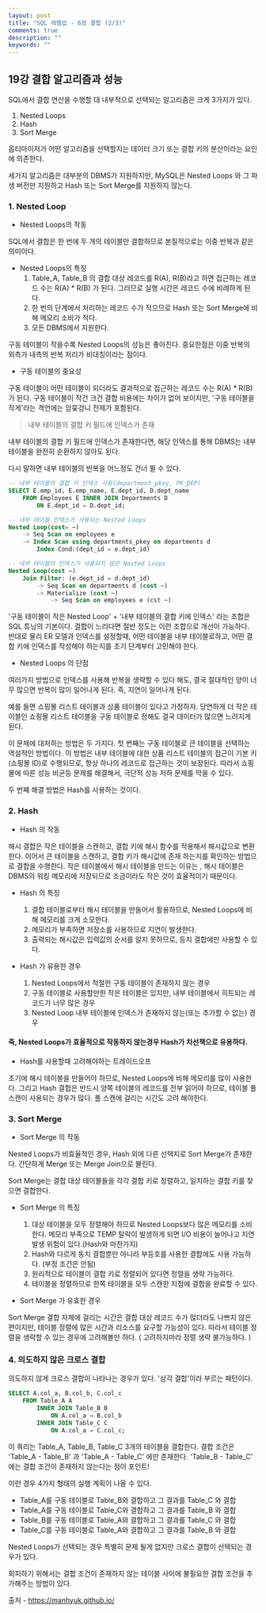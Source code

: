 ```yaml
---
layout: post
title: "SQL 레벨업 - 6장 결합 (2/3)"
comments: true
description: ""
keywords: ""
---
```



## 19강 결합 알고리즘과 성능

SQL에서 결합 연산을 수행할 대 내부적으로 선택되는 알고리즘은 크게 3가지가 있다.

1. Nested Loops
2. Hash
3. Sort Merge

옵티마이저가 어떤 알고리즘을 선택할지는 데이터 크기 또는 결합 키의 분산이라는 요인에 의존한다.

세가지 알고리즘은 대부분의 DBMS가 지원하지만, MySQL은 Nested Loops 와 그 파생 버전만 지원하고 Hash 또는 Sort Merge를 지원하지 않는다.



### 1. Nested Loop



- Nested Loops의 작동

SQL에서 결합은 한 번에 두 개의 테이블만 결합하므로 본질적으로는 이중 반복과 같은 의미이다.

- Nested Loops의 특징
  1. Table_A, Table_B 의 결합 대상 레코드를 R(A), R(B)라고 하면 접근하는 레코드 수는 R(A) * R(B) 가 된다. 그러므로 실행 시간은 레코드 수에 비례하게 된다.
  2. 한 번의 단계에서 처리하는 레코드 수가 적으므로 Hash 또는 Sort Merge에 비해 메모리 소비가 적다.
  3. 모든 DBMS에서 지원한다.

구동 테이블이 작을수록 Nested Loops의 성능은 좋아진다. 중요한점은 이중 반복의 외측가 내측의 반복 처리가 비대칭이라는 점이다.



- 구동 테이블의 중요성

구동 테이블이 어떤 테이블이 되더라도 결과적으로 접근하는 레코드 수는 R(A) * R(B) 가 된다. 구동 테이블이 작건 크건 결합 비용에는 차이가 없어 보이지만, '구동 테이블을 작게'라는 격언에는 암뭊겅니 전제가 포함된다.

> 내부 테이블의 결합 키 필드에 인덱스가 존재

내부 테이블의 결합 키 필드에 인덱스가 존재한다면, 해당 인덱스를 통해 DBMS는 내부 테이블을 완전히 순환하지 않아도 된다.

다시 말하면 내부 테이블의 반복을 어느정도 건너 뛸 수 있다.

```sql
-- 내부 테이블의 결합 키 인덱스 사용(department_pkey, PK_DEP)
SELECT E.emp_id, E.emp_name, E.dept_id, D.dept_name
	FROM Employees E INNER JOIN Departments D
		ON E.dept_id = D.dept_id;
```





```sql
-- 내부 테이블 인덱스가 사용되는 Nested Loops
Nested Loop(cost= ~)
	-> Seq Scan on employees e
	-> Index Scan using departments_pkey on departments d
		Index Cond:(dept_id = e.dept_id)
```



```sql
-- 내부 테이블의 인덱스가 사용되지 않은 Nested Loops
Nested Loop(cost ~)
	Join Filter: (e.dept_id = d.dept_id)
		-> Seq Scan on departments d (cost ~)
		-> Materialize (cost ~)
			-> Seq Scan on employees e (cst ~)
```





'구동 테이블이 작은 Nested Loop' + '내부 테이블의 결합 키에 인덱스' 라는 조합은 SQL 튜닝의 기본이다. 결합이 느리다면 절반 정도는 이런 조합으로 개선이 가능하다. 반대로 물리 ER 모델과 인덱스를 설정할때, 어떤 테이블을 내부 테이블로하고, 어떤 결합 키에 인덱스를 작성해야 하는지를 초기 단계부터 고민해야 한다.



- Nested Loops 의 단점

여러가지 방법으로 인덱스를 사용해 반복을 생략할 수 있다 해도, 결국 절대적인 양이 너무 많으면 반복이 많이 일어나게 된다. 즉, 지연이 일어나게 된다.

예를 들면 쇼핑몰 리스트 테이블과 상품 테이블이 있다고 가정하자. 당연하게 더 작은 테이블인 쇼핑몰 리스트 테이블을 구동 테이블로 정해도 결국 데이터가 많으면 느려지게 된다.

이 문제에 대처하는 방법은 두 가지다. 첫 번째는 구동 테이블로 큰 테이블을 선택하는 역설적인 방법이다. 이 방법은 내부 테이블에 대한 상품 리스트 테이블의 접근이 기본 키 (쇼핑몰 ID)로 수행되므로, 항상 하나의 레코드로 접근하는 것이 보장된다.  따라서 쇼핑몰에 따른 성능 비균등 문제를 해결해서, 극단적 성능 저하 문제를 막을 수 있다.

두 번째 해결 방법은 Hash를 사용하는 것이다.



### 2. Hash



- Hash 의 작동

해시 결합은 작은 테이블을 스캔하고, 결합 키에 해시 함수를 적용해서 해시값으로 변환한다. 이어서 큰 테이블을 스캔하고, 결합 키가 해시값에 존재 하는지를 확인하는 방법으로 결합을 수행한다. 작은 테이블에서 해시 테이블을 만드는 이유는 , 해시 테이블은 DBMS의 워킹 메모리에 저장되므로 조금이라도 작은 것이 효율적이기 때문이다.



- Hash 의 특징
  1. 결합 테이블로부터 해시 테이블을 만들어서 활용하므로, Nested Loops에 비해 메모리를 크게 소모한다.
  2. 메모리가 부족하면 저장소를 사용하므로 지연이 발생한다.
  3. 출력되는 해시값은 입력값의 순서를 알지 못하므로, 등치 결합에만 사용할 수 있다.





- Hash 가 유용한 경우
  1. Nested Loops에서 적절한 구동 테이블이 존재하지 않는 경우
  2. 구동 테이블로 사용할만한 작은 테이블은 있지만, 내부 테이블에서 히트되는 레코드가 너무 많은 경우
  3. Nested Loop 내부 테이블에 인덱스가 존재하지 않는(또는 추가할 수 없는) 경우



#### 즉, Nested Loops가 효율적으로 작동하지 않는경우 Hash가 차선책으로 유용하다.





- Hash를 사용할때 고려해야하는 트레이드오프

초기에 해시 테이블을 만들어야 하므로, Nested Loops에 비해 메모리를 많이 사용한다. 그리고 Hash 결합은 반드시 양쪽 테이블의 레코드를 전부 읽어야 하므로, 테이블 풀 스캔이 사용되는 경우가 많다. 풀 스캔에 걸리는 시간도 고려 해야한다.



### 3. Sort Merge



- Sort Merge 의 작동

Nested Loops가 비효율적인 경우, Hash 외에 다른 선택지로 Sort Merge가 존재한다. 간단하게 Merge 또는 Merge Join으로 불린다. 



Sort Merge는 결합 대상 테이블들을 각각 결합 키로 정렬하고, 일치하는 결합 키를 찾으면 결합한다.



- Sort Merge 의 특징
  1. 대상 테이블을 모두 정렬해야 하므로 Nested Loops보다 많은 메모리를 소비한다. 메모리 부족으로 TEMP 탈락이 발생하게 되면 I/O 비용이 늘어나고 지연 발생 위험이 있다.(Hash와 마찬가지)
  2. Hash와 다르게 동치 결합뿐만 아니라 부등호를 사용한 결합에도 사용 가능하다. (부정 조건은 안됨)
  3. 원리적으로 테이블이 결합 키로 정렬되어 있다면 정렬을 생략 가능하다.
  4. 테이블을 정렬하므로 한쪽 테이블을 모두 스캔한 지점에 결합을 완료할 수 있다.



- Sort Merge 가 유효한 경우

Sort Merge 결합 자체에 걸리는 시간은 결합 대상 레코드 수가 많더라도 나쁘지 않은 편이지만, 테이블 정렬에 많은 시간과 리소스를 요구할 가능성이 있다. 따라서 테이블 정렬을 생략할 수 있는 경우에 고려해볼만 하다. ( 고려하지마라 정렬 생략 불가능하다. )



### 4. 의도하지 않은 크로스 결합



의도하지 않게 크로스 결합이 나타나는 경우가 있다. '삼각 결합'이라 부르는 패턴이다.



```sql
SELECT A.col_a, B.col_b, C.col_c
	FROM Table_A A
    	INNER JOIN Table_B B
    		ON A.col_a = B.col_b
    	INNER JOIN Table_C C
    		ON A.col_a = C.col_c;
```



이 쿼리는 Table_A, Table_B, Table_C 3개의 테이블을 결합한다. 결합 조건은 'Table_A - Table_B' 과 'Table_A - Table_C' 에만 존재한다.  'Table_B - Table_C' 에는 결합 조건이 존재하지 않는다는 점이 포인트!



이런 경우 4가지 형태의 실행 계획이 나올 수 있다.



- Table_A를 구동 테이블로 Table_B와 결합하고 그 결과를 Table_C 와 결합
- Table_A를 구동 테이블로 Table_C와 결합하고 그 결과를 Table_B 와 결합
- Table_B를 구동 테이블로 Table_A와 결합하고 그 결과를 Table_C 와 결합
- Table_C를 구동 테이블로 Table_A와 결합하고 그 결과를 Table_B 와 결합



Nested Loops가 선택되는 경우 특별히 문제 될게 없지만 크로스 결합이 선택되는 경우가 있다.

회피하기 위해서는 결합 조건이 존재하지 않는 테이블 사이에 불필요한 결합 조건을 추가해주는 방법이 있다.


출처 - https://manhyuk.github.io/







